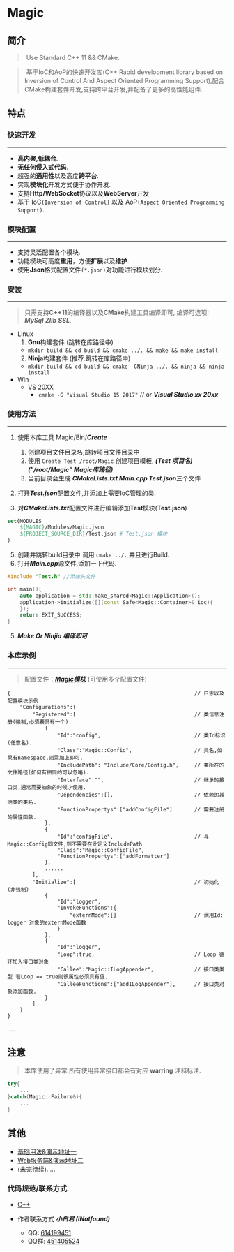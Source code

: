 <!--
 * @Author: INotFound
 * @Date: 2021-01-18 15:17:40
 * @LastEditTime: 2022-02-10 11:25:34
-->
# Magic

## 简介

> ​		Use Standard C++ 11 && CMake.

> ​		基于IoC和AoP的快速开发库(C++ Rapid development library based on Inversion of Control And Aspect Oriented Programming Support),配合CMake构建套件开发,支持跨平台开发,并配备了更多的高性能组件.

## 特点

### 快速开发

---
- **高内聚,低耦合**.
- **无任何侵入式代码**.
- 超强的**通用性**以及高度**跨平台**.
- 实现**模块化**开发方式便于协作开发.
- 支持**Http/WebSocket**协议以及**WebServer**开发
- 基于 IoC`(Inversion of Control)` 以及 AoP`(Aspect Oriented Programming Support)`.

### 模块配置

---
- 支持灵活配置各个模块.
- 功能模块可高度**重用**，方便**扩展**以及**维护**.
- 使用**Json**格式配置文件`(*.json)`对功能进行模块划分.

### 安装

---

> 只需支持**C++11**的编译器以及**CMake**构建工具编译即可, 编译可选项: ***MySql*** ***Zlib*** ***SSL***.
- Linux
  1. **Gnu**构建套件 (跳转在库路径中)
    - `mkdir build && cd build && cmake ../. && make && make install`
  2. **Ninja**构建套件 (推荐.跳转在库路径中)
    - `mkdir build && cd build && cmake -GNinja ../. && ninja && ninja install`
- Win
  - VS 20XX
    - `cmake -G "Visual Studio 15 2017"` // or ***Visual Studio xx 20xx***

### 使用方法

---

1. 使用本库工具 Magic/Bin/***Create***
    1. 创建项目文件目录名,跳转项目文件目录中
    2. 使用 `Create Test /root/Magic` 创建项目模板, ***(Test 项目名)*** ***("/root/Magic" Magic库路径)***
    3. 当前目录会生成 ***CMakeLists.txt Main.cpp Test.json***三个文件
  
2. 打开***Test.json***配置文件,并添加上需要IoC管理的类.
4.  对***CMakeLists.txt***配置文件进行编辑添加**Test**模块(**Test.json**)
```cmake
set(MODULES
    ${MAGIC}/Modules/Magic.json
    ${PROJECT_SOURCE_DIR}/Test.json # Test.json 模块
)
```
5.  创建并跳转build目录中 调用 `cmake ../.` 并且进行Build.
6.  打开***Main.cpp***源文件,添加一下代码.
```c++
#include "Test.h" //添加头文件

int main(){
    auto application = std::make_shared<Magic::Application>();
    application->initialize([](const Safe<Magic::Container>& ioc){
    });
    return EXIT_SUCCESS;
}
```
5. ***Make Or Ninjia 编译即可***

### 本库示例

---

> 配置文件：[***Magic模块***](https://github.com/INotfound/Magic/blob/main/Modules/Magic.json) (可使用多个配置文件)
```jsonc
{                                                           // 日志以及配置模块示例
    "Configurations":{
        "Registered":[                                      // 类信息注册(强制,必须要具有一个).
            {
                "Id":"config",                              // 类Id标识(任意名).
                "Class":"Magic::Config",                    // 类名,如果有namespace,则需加上即可.
                "IncludePath": "Include/Core/Config.h",     // 类所在的文件路径(如何有相同的可以忽略).
                "Interface":"",                             // 继承的接口类,通常需要抽象的时候才使用.
                "Dependencies":[],                          // 依赖的其他类的类名.
                "FunctionPropertys":["addConfigFile"]       // 需要注册的属性函数.
            },
            {
                "Id":"configFile",                          // 与Magic::Config同文件,则不需要在此定义IncludePath
                "Class":"Magic::ConfigFile",
                "FunctionPropertys":["addFormatter"]
            },
            ......
        ],
        "Initialize":[                                      // 初始化(非强制)
            {
                "Id":"logger",
                "InvokeFunctions":{
                    "externMode":[]                         // 调用Id: logger 对象的externMode函数  
                }
            },
            {
                "Id":"logger",
                "Loop":true,                                // Loop 循环加入接口类对象
                "Callee":"Magic::ILogAppender",             // 接口类类型 若Loop == true则该属性必须具有值.
                "CalleeFunctions":["addILogAppender"],      // 接口类对象添加函数.
            }
        ]
    }
}
```
.....
## 注意
> 本库使用了异常,所有使用异常接口都会有对应 **warring** 注释标注.
```c++
try{
    ...
}catch(Magic::Failure&){
    ...
}
```
## 其他
  - [基础用法&演示地址一](https://www.bilibili.com/video/BV1V54y1x7KM)
  - [Web服务端&演示地址二](https://www.bilibili.com/video/BV1a5411H7af)
  - (未完待续).....

### 代码规范/联系方式
  - [C++](http://note.youdao.com/noteshare?id=0975fd51d320c1cd7bc0cbaab6d39e59&sub=AC10B1CBC6744F92B2B8A3F26DC47918)
- 作者联系方式 ***小白君 (INotfound)***

  - QQ: [614199451](http://wpa.qq.com/msgrd?v=3&uin=614199451&site=qq&menu=yes)
  - QQ群: [451405524](https://qm.qq.com/cgi-bin/qm/qr?k=qsjCo88_9j8cPCwkgzRzaIKfCyXU98VH&jump_from=webapi)